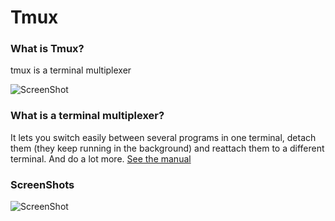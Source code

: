 # Tmux

### What is Tmux?
tmux is a terminal multiplexer

![ScreenShot](http://images6.fanpop.com/image/photos/37300000/jake-side-by-side-adventure-time-with-finn-and-jake-37359720-500-429.png)

### What is a terminal multiplexer?
It lets you switch easily between several programs in one terminal, detach them (they keep running in the background) and reattach them to a different terminal. And do a lot more. [See the manual](http://www.openbsd.org/cgi-bin/man.cgi?query=tmux&sektion=1)

### ScreenShots
![ScreenShot](http://i62.tinypic.com/2affs6q.png)

